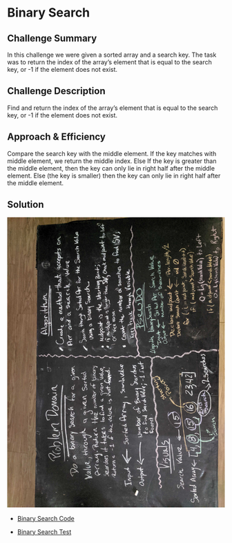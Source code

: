 # Binary Search
## Challenge Summary
In this challenge we were given a sorted array and a search key. The task was to return the index of the array’s element that is equal to the search key, or -1 if the element does not exist.

## Challenge Description
Find and return the index of the array’s element that is equal to the search key, or -1 if the element does not exist.

## Approach & Efficiency
Compare the search key with the middle element.
If the key matches with middle element, we return the middle index.
Else If the key is greater than the middle element, then the key can only lie in right half after the middle element.
Else (the key is smaller) then the key can only lie in right half after the middle element.

## Solution
![](../img/BinarySearch.jpg)

- [Binary Search Code](src/main/java/Java/BinarySearch)

- [Binary Search Test](src/test/java/Java/BinarySearchTest)